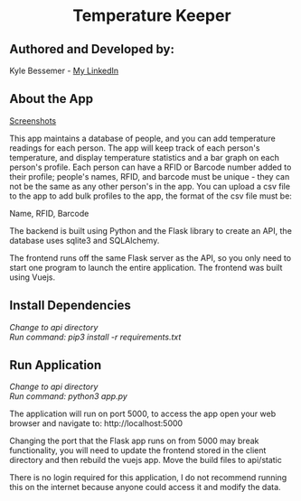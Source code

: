 <h1 align="center">Temperature Keeper</h1>

## Authored and Developed by:

Kyle Bessemer - <a href="https://www.linkedin.com/in/kyle-bessemer-606a7a1b2/">My LinkedIn</a>

## About the App

<a href="http://www.kylebessemer.com/portfolio/tempkeeper.html">Screenshots</a>

This app maintains a database of people, and you can add temperature readings for each person. The app will keep track of each person's temperature, and display temperature statistics and a bar graph on each person's profile. Each person can have a RFID or Barcode number added to their profile; people's names, RFID, and barcode must be unique - they can not be the same as any other person's in the app. You can upload a csv file to the app to add bulk profiles to the app, the format of the csv file must be:

Name, RFID, Barcode

The backend is built using Python and the Flask library to create an API, the database uses sqlite3 and SQLAlchemy.

The frontend runs off the same Flask server as the API, so you only need to start one program to launch the entire application. The frontend was built using Vuejs.

## Install Dependencies

*Change to api directory*<br>
*Run command: pip3 install -r requirements.txt*

## Run Application

*Change to api directory*<br>
*Run command: python3 app.py*

The application will run on port 5000, to access the app open your web browser and navigate to: http://localhost:5000

Changing the port that the Flask app runs on from 5000 may break functionality, you will need to update the frontend stored in the client directory and then rebuild the vuejs app. Move the build files to api/static

There is no login required for this application, I do not recommend running this on the internet because anyone could access it and modify the data.